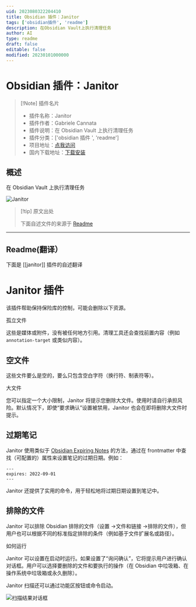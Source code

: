 ```yaml
---
uid: 2023080322204410
title: Obsidian 插件：Janitor
tags: ['obsidian插件', 'readme']
description: 在Obsidian Vault上执行清理任务
author: AI
type: readme
draft: false
editable: false
modified: 20230101000000
---
```


# Obsidian 插件：Janitor

> [!Note] 插件名片
> - 插件名称：Janitor
> - 插件作者：Gabriele Cannata
> - 插件说明：在 Obsidian Vault 上执行清理任务
> - 插件分类：['obsidian 插件 ', 'readme']
> - 项目地址：[点我访问](https://github.com/Canna71/obsidian-janitor)
> - 国内下载地址：[下载安装](https://pkmer.cn/products/plugin/pluginMarket/?janitor)

## 概述

在 Obsidian Vault 上执行清理任务

![Janitor](https://cdn.pkmer.cn/covers/janitor.png!pkmer)

> [!tip] 原文出处
>
>下面自述文件的来源于 [Readme](https://ghproxy.net/https://raw.githubusercontent.com/Canna71/obsidian-janitor/master/README.md)
>

---

## Readme(翻译）

下面是 [[janitor]] 插件的自述翻译

# Janitor 插件

该插件帮助保持保险库的控制，可能会删除以下资源。

孤立文件

这些是媒体或附件，没有被任何地方引用。清理工具还会查找前置内容（例如 `annotation-target` 或类似内容）。

## 空文件

这些文件要么是空的，要么只包含空白字符（换行符、制表符等）。

大文件

您可以指定一个大小限制，Janitor 将提示您删除大文件。使用时请自行承担风险。默认情况下，即使“要求确认”设置被禁用，Janitor 也会在即将删除大文件时提示。

## 过期笔记

Janitor 使用类似于 [Obsidian Expiring Notes](https://github.com/joerncodes/obsidian-expiring-notes) 的方法，通过在 frontmatter 中查找（可配置的）属性来设置笔记的过期日期。例如：

```
---
expires: 2022-09-01
---
```

Janitor 还提供了实用的命令，用于轻松地将过期日期设置到笔记中。

## 排除的文件

Janitor 可以排除 Obsidian 排除的文件（设置 ->文件和链接 ->排除的文件），但用户也可以根据不同的标准指定排除的条件（例如基于文件扩展名或路径）。

如何运行

Janitor 可以设置在启动时运行。如果设置了“询问确认”，它将提示用户进行确认对话框。用户可以选择要删除的文件和要执行的操作（在 Obsidian 中垃圾箱、在操作系统中垃圾箱或永久删除）。

Janitor 扫描还可以通过功能区按钮或命令启动。

![扫描结果对话框](media/dialog.png)
